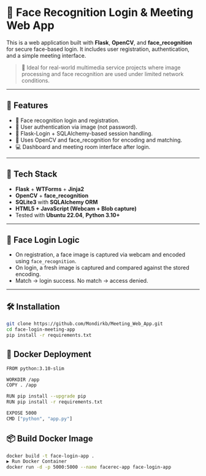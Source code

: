 # 🧠 Face Recognition Login & Meeting Web App

This is a web application built with **Flask**, **OpenCV**, and **face_recognition** for secure face-based login. It includes user registration, authentication, and a simple meeting interface.  

> 📌 Ideal for real-world multimedia service projects where image processing and face recognition are used under limited network conditions.

---

## 🚀 Features

- 📸 Face recognition login and registration.
- 🔐 User authentication via image (not password).
- 🧾 Flask-Login + SQLAlchemy-based session handling.
- 🧠 Uses OpenCV and face_recognition for encoding and matching.
- 💻 Dashboard and meeting room interface after login.

---

## 🧰 Tech Stack

- **Flask** + **WTForms** + **Jinja2**
- **OpenCV** + **face_recognition**
- **SQLite3** with **SQLAlchemy ORM**
- **HTML5 + JavaScript (Webcam + Blob capture)**
- Tested with **Ubuntu 22.04**, **Python 3.10+**

---

## 📸 Face Login Logic

- On registration, a face image is captured via webcam and encoded using `face_recognition`.
- On login, a fresh image is captured and compared against the stored encoding.
- Match → login success. No match → access denied.

---

## 🛠️ Installation

```bash
git clone https://github.com/Mondirkb/Meeting_Web_App.git
cd face-login-meeting-app
pip install -r requirements.txt
```
## 🐳 Docker Deployment
```bash
FROM python:3.10-slim

WORKDIR /app
COPY . /app

RUN pip install --upgrade pip
RUN pip install -r requirements.txt

EXPOSE 5000
CMD ["python", "app.py"]

```
## 📦 Build Docker Image

``` bash
docker build -t face-login-app .
▶ Run Docker Container
docker run -d -p 5000:5000 --name facerec-app face-login-app
```